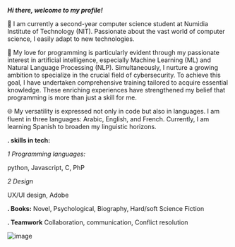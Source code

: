 ***Hi there, welcome to my profile!***

👋 I am currently a second-year computer science student at Numidia Institute of Technology (NIT). Passionate about the vast world of computer science, I easily adapt to new technologies.

🚀 My love for programming is particularly evident through my passionate interest in artificial intelligence, especially Machine Learning (ML) and Natural Language Processing (NLP). Simultaneously, I nurture a growing ambition to specialize in the crucial field of cybersecurity. To achieve this goal, I have undertaken comprehensive training tailored to acquire essential knowledge. These enriching experiences have strengthened my belief that programming is more than just a skill for me.

🌐 My versatility is expressed not only in code but also in languages. I am fluent in three languages: Arabic, English, and French. Currently, I am learning Spanish to broaden my linguistic horizons.

****. skills in tech:****

*1 Programming languages:* 

python, Javascript, C, PhP


*2 Design*

UX/UI design, Adobe


****. Books:****
Novel, Psychological, Biography, Hard/soft Science Fiction


****. Teamwork****
Collaboration, communication, Conflict resolution

![image](https://github.com/HaddoucheMilissa/HaddoucheMilissa/assets/151778477/481744cd-368b-47f3-bfc4-1a4b295c6f94)
